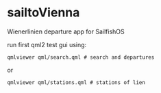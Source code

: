 sailtoVienna
============

Wienerlinien departure app for SailfishOS

run first qml2 test gui using:

    qmlviewer qml/search.qml # search and departures

or

    qmlviewer qml/stations.qml # stations of lien
